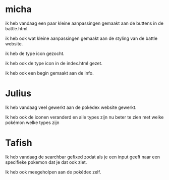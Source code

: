 # micha

ik heb vandaag een paar kleine aanpassingen gemaakt aan de buttens in de battle.html.

ik heb ook wat kleine aanpassingen gemaakt aan de styling van de battle website.

ik heb de type icon gezocht.

ik heb ook de type icon in de index.html gezet.

ik heb ook een begin gemaakt aan de info.

# Julius

Ik heb vandaag veel gewerkt aan de pokédex website gewerkt.

Ik heb ook de iconen veranderd en alle types zijn nu beter te zien met welke pokémon welke types zijn

# Tafish

Ik heb vandaag de searchbar gefixed zodat als je een input geeft naar een specifieke pokemon dat je dat ook ziet.

Ik heb ook meegeholpen aan de pokédex zelf.